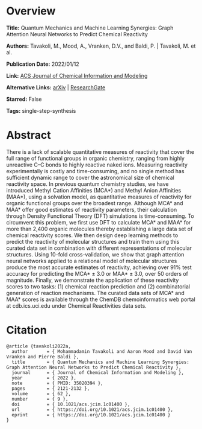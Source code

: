 # Overview
**Title:**
Quantum Mechanics and Machine Learning Synergies: Graph Attention Neural Networks to Predict Chemical Reactivity

**Authors:**
Tavakoli, M., Mood, A., Vranken, D.V., and Baldi, P. |
Tavakoli, M. et al.

**Publication Date:**
2022/01/12

**Link:**
[ACS Journal of Chemical Information and Modeling](https://pubs.acs.org/doi/10.1021/acs.jcim.1c01400)

**Alternative Links:**
[arXiv](https://arxiv.org/abs/2103.14536) |
[ResearchGate](https://www.researchgate.net/publication/350457036_Quantum_Mechanics_and_Machine_Learning_Synergies_Graph_Attention_Neural_Networks_to_Predict_Chemical_Reactivity)

**Starred:**
False

**Tags:**
single-step-synthesis


# Abstract
There is a lack of scalable quantitative measures of reactivity that cover the full range of functional groups in organic chemistry, ranging from highly unreactive C–C bonds to highly reactive naked ions.
Measuring reactivity experimentally is costly and time-consuming, and no single method has sufficient dynamic range to cover the astronomical size of chemical reactivity space.
In previous quantum chemistry studies, we have introduced Methyl Cation Affinities (MCA*) and Methyl Anion Affinities (MAA*), using a solvation model, as quantitative measures of reactivity for organic functional groups over the broadest range.
Although MCA* and MAA* offer good estimates of reactivity parameters, their calculation through Density Functional Theory (DFT) simulations is time-consuming.
To circumvent this problem, we first use DFT to calculate MCA* and MAA* for more than 2,400 organic molecules thereby establishing a large data set of chemical reactivity scores.
We then design deep learning methods to predict the reactivity of molecular structures and train them using this curated data set in combination with different representations of molecular structures.
Using 10-fold cross-validation, we show that graph attention neural networks applied to a relational model of molecular structures produce the most accurate estimates of reactivity, achieving over 91% test accuracy for predicting the MCA* ± 3.0 or MAA* ± 3.0, over 50 orders of magnitude.
Finally, we demonstrate the application of these reactivity scores to two tasks: (1) chemical reaction prediction and (2) combinatorial generation of reaction mechanisms.
The curated data sets of MCA* and MAA* scores is available through the ChemDB chemoinformatics web portal at cdb.ics.uci.edu under Chemical Reactivities data sets.


# Citation
```
@article {tavakoli2022a,
  author       = { Mohammadamin Tavakoli and Aaron Mood and David Van Vranken and Pierre Baldi },
  title        = { Quantum Mechanics and Machine Learning Synergies: Graph Attention Neural Networks to Predict Chemical Reactivity },
  journal      = { Journal of Chemical Information and Modeling },
  year         = { 2022 },
  note         = { PMID: 35020394 },
  pages        = { 2121-2132 },
  volume       = { 62 },
  number       = { 9 },
  doi          = { 10.1021/acs.jcim.1c01400 },
  url          = { https://doi.org/10.1021/acs.jcim.1c01400 },
  eprint       = { https://doi.org/10.1021/acs.jcim.1c01400 }
}
```
